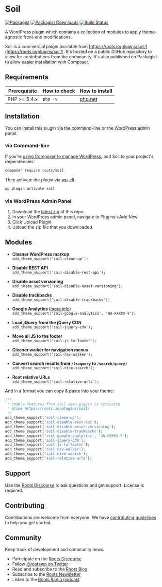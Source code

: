 # Soil
[![Packagist](https://img.shields.io/packagist/v/roots/soil.svg?style=flat-square)](https://packagist.org/packages/roots/soil)
[![Packagist Downloads](https://img.shields.io/packagist/dt/roots/soil.svg?style=flat-square)](https://packagist.org/packages/roots/soil)
[![Build Status](https://img.shields.io/travis/roots/soil.svg?style=flat-square)](https://travis-ci.org/roots/soil)

A WordPress plugin which contains a collection of modules to apply theme-agnostic front-end modifications.

Soil is a commercial plugin available from [https://roots.io/plugins/soil/](https://roots.io/plugins/soil/). It's hosted on a public GitHub repository to allow for contributions from the community. It's also published on Packagist to allow easier installation with Composer.

## Requirements

<table>
  <thead>
    <tr>
      <th>Prerequisite</th>
      <th>How to check</th>
      <th>How to install</th>
    </tr>
  </thead>
  <tbody>
    <tr>
      <td>PHP &gt;= 5.4.x</td>
      <td><code>php -v</code></td>
      <td>
        <a href="http://php.net/manual/en/install.php">php.net</a>
      </td>
    </tr>
  </tbody>
</table>

## Installation

You can install this plugin via the command-line or the WordPress admin panel.

### via Command-line

If you're [using Composer to manage WordPress](https://roots.io/using-composer-with-wordpress/), add Soil to your project's dependencies.

```sh
composer require roots/soil
```

Then activate the plugin via [wp-cli](http://wp-cli.org/commands/plugin/activate/).

```sh
wp plugin activate soil
```

### via WordPress Admin Panel

1. Download the [latest zip](https://github.com/roots/soil/releases/latest) of this repo.
2. In your WordPress admin panel, navigate to Plugins->Add New
3. Click Upload Plugin
4. Upload the zip file that you downloaded.

## Modules

* **Cleaner WordPress markup**<br>
  `add_theme_support('soil-clean-up');`

* **Disable REST API**<br>
  `add_theme_support('soil-disable-rest-api');`

* **Disable asset versioning**<br>
  `add_theme_support('soil-disable-asset-versioning');`

* **Disable trackbacks**<br>
  `add_theme_support('soil-disable-trackbacks');`

* **Google Analytics** ([more info](https://github.com/roots/soil/wiki/Google-Analytics))<br>
  `add_theme_support('soil-google-analytics', 'UA-XXXXX-Y');`

* **Load jQuery from the jQuery CDN**<br>
  `add_theme_support('soil-jquery-cdn');`

* **Move all JS to the footer**<br>
  `add_theme_support('soil-js-to-footer');`

* **Cleaner walker for navigation menus**<br>
  `add_theme_support('soil-nav-walker');`

* **Convert search results from `/?s=query` to `/search/query/`**<br>
  `add_theme_support('soil-nice-search');`

* **Root relative URLs**<br>
  `add_theme_support('soil-relative-urls');`

And in a format you can copy & paste into your theme:
```php
/**
 * Enable features from Soil when plugin is activated
 * @link https://roots.io/plugins/soil/
 */
add_theme_support('soil-clean-up');
add_theme_support('soil-disable-rest-api');
add_theme_support('soil-disable-asset-versioning');
add_theme_support('soil-disable-trackbacks');
add_theme_support('soil-google-analytics', 'UA-XXXXX-Y');
add_theme_support('soil-jquery-cdn');
add_theme_support('soil-js-to-footer');
add_theme_support('soil-nav-walker');
add_theme_support('soil-nice-search');
add_theme_support('soil-relative-urls');
```

## Support

Use the [Roots Discourse](https://discourse.roots.io/) to ask questions and get support. License is required.

## Contributing

Contributions are welcome from everyone. We have [contributing guidelines](https://github.com/roots/guidelines/blob/master/CONTRIBUTING.md) to help you get started.

## Community

Keep track of development and community news.

* Participate on the [Roots Discourse](https://discourse.roots.io/)
* Follow [@rootswp on Twitter](https://twitter.com/rootswp)
* Read and subscribe to the [Roots Blog](https://roots.io/blog/)
* Subscribe to the [Roots Newsletter](https://roots.io/subscribe/)
* Listen to the [Roots Radio podcast](https://roots.io/podcast/)
